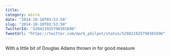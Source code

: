 ```yaml
---
title: 
category: micro
date: "2014-10-10T03:53:50"
slug: "2014-10-10T03:53:50"
TwitterId: "520421925798301696"
TweetUrl: "https://twitter.com/mark_philpot/status/520421925798301696"
---
```


With a little bit of Douglas Adams thrown in for good measure

